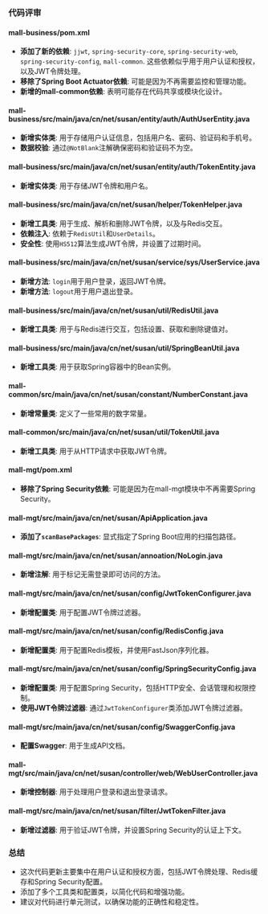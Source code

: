 ### 代码评审

#### mall-business/pom.xml
- **添加了新的依赖**: `jjwt`, `spring-security-core`, `spring-security-web`, `spring-security-config`, `mall-common`. 这些依赖似乎用于用户认证和授权，以及JWT令牌处理。
- **移除了Spring Boot Actuator依赖**: 可能是因为不再需要监控和管理功能。
- **新增的mall-common依赖**: 表明可能存在代码共享或模块化设计。

#### mall-business/src/main/java/cn/net/susan/entity/auth/AuthUserEntity.java
- **新增实体类**: 用于存储用户认证信息，包括用户名、密码、验证码和手机号。
- **数据校验**: 通过`@NotBlank`注解确保密码和验证码不为空。

#### mall-business/src/main/java/cn/net/susan/entity/auth/TokenEntity.java
- **新增实体类**: 用于存储JWT令牌和用户名。

#### mall-business/src/main/java/cn/net/susan/helper/TokenHelper.java
- **新增工具类**: 用于生成、解析和删除JWT令牌，以及与Redis交互。
- **依赖注入**: 依赖于`RedisUtil`和`UserDetails`。
- **安全性**: 使用`HS512`算法生成JWT令牌，并设置了过期时间。

#### mall-business/src/main/java/cn/net/susan/service/sys/UserService.java
- **新增方法**: `login`用于用户登录，返回JWT令牌。
- **新增方法**: `logout`用于用户退出登录。

#### mall-business/src/main/java/cn/net/susan/util/RedisUtil.java
- **新增工具类**: 用于与Redis进行交互，包括设置、获取和删除键值对。

#### mall-business/src/main/java/cn/net/susan/util/SpringBeanUtil.java
- **新增工具类**: 用于获取Spring容器中的Bean实例。

#### mall-common/src/main/java/cn/net/susan/constant/NumberConstant.java
- **新增常量类**: 定义了一些常用的数字常量。

#### mall-common/src/main/java/cn/net/susan/util/TokenUtil.java
- **新增工具类**: 用于从HTTP请求中获取JWT令牌。

#### mall-mgt/pom.xml
- **移除了Spring Security依赖**: 可能是因为在mall-mgt模块中不再需要Spring Security。

#### mall-mgt/src/main/java/cn/net/susan/ApiApplication.java
- **添加了`scanBasePackages`**: 显式指定了Spring Boot应用的扫描包路径。

#### mall-mgt/src/main/java/cn/net/susan/annoation/NoLogin.java
- **新增注解**: 用于标记无需登录即可访问的方法。

#### mall-mgt/src/main/java/cn/net/susan/config/JwtTokenConfigurer.java
- **新增配置类**: 用于配置JWT令牌过滤器。

#### mall-mgt/src/main/java/cn/net/susan/config/RedisConfig.java
- **新增配置类**: 用于配置Redis模板，并使用FastJson序列化器。

#### mall-mgt/src/main/java/cn/net/susan/config/SpringSecurityConfig.java
- **新增配置类**: 用于配置Spring Security，包括HTTP安全、会话管理和权限控制。
- **使用JWT令牌过滤器**: 通过`JwtTokenConfigurer`类添加JWT令牌过滤器。

#### mall-mgt/src/main/java/cn/net/susan/config/SwaggerConfig.java
- **配置Swagger**: 用于生成API文档。

#### mall-mgt/src/main/java/cn/net/susan/controller/web/WebUserController.java
- **新增控制器**: 用于处理用户登录和退出登录请求。

#### mall-mgt/src/main/java/cn/net/susan/filter/JwtTokenFilter.java
- **新增过滤器**: 用于验证JWT令牌，并设置Spring Security的认证上下文。

### 总结
- 这次代码更新主要集中在用户认证和授权方面，包括JWT令牌处理、Redis缓存和Spring Security配置。
- 添加了多个工具类和配置类，以简化代码和增强功能。
- 建议对代码进行单元测试，以确保功能的正确性和稳定性。